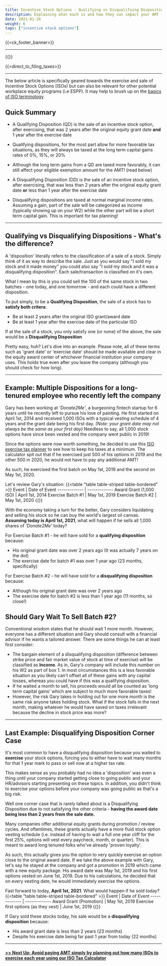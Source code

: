 ```yaml
---
title: Incentive Stock Options - Qualifying vs Disqualifying Dispositions
description: Explaining what each is and how they can impact your AMT (and regular taxes too!)
date: 2021-01-26
weight: 6
tags: ["incentive stock options"]
---
```

{{<ck_footer_banner>}}

------------------
{{<disclaimer>}}

{{<direct_to_filing_taxes>}}

---------

The below article is specifically geared towards the exercise and sale of Incentive Stock Options (ISOs) but can also be relevant for other potential workplace equity programs (i.e ESPP). It may help to brush up on the [basics of ISO terminology](/articles/incentive-stock-option-iso-basics)

Quick Summary
---

- A Qualifying Disposition (QD) is the sale of an incentive stock option, after exercising, that was 2 years after the original equity grant date **and** 1 year after the exercise date
- Qualifying dispositions, for the most part allow for more favorable tax situations, as they will always be taxed at the long term capital gains rates of 0%, 15%, or 20%
- Although the long term gains from a QD are taxed more favorably, it can still affect your eligible exemption amount for the AMT! (read below)


- A Disqualifying Disposition (DD) is the sale of an incentive stock option, after exercising, that was less than 2 years after the original equity grant date **or** less than 1 year after the exercise date
- Disqualifying dispositions are taxed at normal marginal income rates. Assuming a gain, part of the sale will be categorized as income (typically showing up on your W2) while the other part will be a short term capital gain. This is important for tax planning!
<!-- - Regardless of whichever disposition a sale takes, you will need to fill out a Disposition Survey if you are no longer employed at the company of which you own ISO (as they won't know if you sold or not!)-->
------------------

Qualifying vs Disqualifying Dispositions - What's the difference?
---

A 'disposition' literally refers to the classification of a sale of a stock. Simply think of it as way to describe the sale. Just as you would say "I sold my stock and it made money" you could also say "I sold my stock and it was a disqualifying disposition". Each sale/transaction is classified on it's own. 

What I mean by this is you could sell the 100 of the same stock in two batches - one today, and one tomorrow - and each could have a different disposition.

To put simply, to be a **Qualifying Disposition**, the sale of a stock has to **satisfy both critera**:
- Be at least 2 years after the original ISO grant/award date
- Be at least 1 year after the exercise date of the particular ISO

If at the sale of a stock, you only satisfy one (or none) of the above, the sale would be a **Disqualifying Disposition**

Pretty easy, huh? Let's dive into an example. Please note, all of these terms such as 'grant date' or 'exercise date' should be made available and clear in the equity award center of whichever financial institution your company uses. This holds true even after you leave the company (although you should check for how long).

------------------

Example: Multiple Dispositions for a long-tenured employee who recently left the company
---
Gary has been working at *'Donate2Me'*, a burgeoning fintech startup for 6 years until he recently left to pursue his love of painting. He first started on April 1st, 2014 and received 1,000 ISOs with a typical vesting schedule of 4 years and the grant date being his first day. *(Note: your grant date may not always be the same as your first day)* Needless to say, all 1,000 stock options have since been vested and the company went public in 2019!

Since the options were now worth something, he decided to use this [ISO exercise tax planner](/iso-tax-planner) to see how to keep his taxes at a minimum. The calculator spit out that if he exercised just 500 of his options in 2019 and the other 500 in 2020, he would not have to pay any additional AMT! 

As such, he exercised the first batch on May 1st, 2019 and the second on May 1st, 2020.

Let's review Gary's situation:
{{<table "table table-striped table-bordered" >}}
  Event | Date of Event
  ------------- | -------------
 Award Grant (1,000 ISO) | April 1st, 2014
 Exercise Batch #1 | May 1st, 2019
 Exercise Batch #2 | May 1st, 2020
{{</table>}}

With the economy taking a turn for the better, Gary considers liquidating and selling his stock so he can buy the world's largest oil canvas. **Assuming today is April 1st, 2021**, what will happen if he sells all 1,000 shares of *'Donate2Me'* today?

For Exercise Batch #1 - he will have sold for a **qualifying disposition** because:
- His original grant date was over 2 years ago (It was actually 7 years on the dot)
- The exercise date for batch #1 was over 1 year ago (23 months, specifically)

For Exercise Batch #2 - he will have sold for a **disqualifying disposition** because:
- Although his original grant date was over 2 years ago
- The exercise date for batch #2 is less than 1 year ago (11 months, so close!)

Should Gary Wait To Sell Batch #2?
---
Conventional wisdom states that he should wait 1 more month. However, everyone has a different situation and Gary should consult with a financial advisor if he wants a tailored answer. There are some things he can at least first consider:
- The bargain element of a disqualifying disposition (difference between strike price and fair market value of stock at time of exercise) will be classified as **Income**. As in, Gary's company will include this number on his W2 as part of box 1<!--after he fills out a Disposition Survey-->. In most circumstances this is a less favorable situation as you likely can't offset all of these gains with any capital losses, whereas you could have if this was a qualifying disposition.
- If he waited a month to sell, his proceeds would all be counted as 'long term capital gains' which are subject to much more favorable taxes!
- However, the risk Gary takes in holding out for one more month is the same risk anyone takes holding stock. What if the stock falls in the next month, making whatever he would have saved on taxes irrelevant because the decline in stock price was more?

------------------

Last Example: Disqualifying Disposition Corner Case
---
It's most common to have a disqualifying disposition because you waited to **exercise** your stock options, forcing you to either have to wait many months for that 1 year mark to pass or sell now at a higher tax rate. 

This makes sense as you probably had no idea a 'disposition' was even a thing until your company started getting close to going public and your HR/advisors starting presenting on these topics. In addition, you didn't think to exercise your options before your company was going public as that's a big risk.

Well one corner case that is rarely talked about is a Disqualifying Disposition due to not satisfying the other criteria - **having the award date being less than 2 years from the sale date.**

Many companies offer additional equity grants during promotion / review cycles. And oftentimes, these grants actually have a more fluid stock option vesting schedule (i.e. instead of having to wait a full one year cliff for the first 25%, options will vest every paycheck, month, or quarter). This is meant to award long tenured folks who've already 'proven loyalty'.

As such, this actually gives you the option to very quickly exercise an option close to the original award date. If we take the above example with Gary, let's say he stayed at the company and got a promotion in 2019 which came with a new equity package. His award date was May 1st, 2019 and his first options vested on June 1st, 2019. Due to his calculations, he decided that on every vesting date, he would immediately exercise the options. 

Fast forward to today, **April 1st, 2021**. What would happen if he sold today?
{{<table "table table-striped table-bordered" >}}
  Event | Date of Event
  ------------- | -------------
 Award Grant (Promotion) | May 1st, 2019
 Exercise first options (as they vest) | June 1st, 2019
{{</table>}}

If Gary sold these stocks today, his sale would be a **disqualifying disposition** because:
- His award grant date is less than 2 years (23 months)
- Despite his exercise date being far past 1 year from today (22 months)

------------------

<a href="/iso-tax-planner" class="next_up_link"><h4> >> Next Up: Avoid paying AMT simply by planning out how many ISOs to exercise each year using our ISO Tax Calculator</h4></a>
